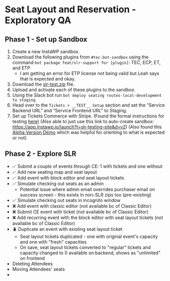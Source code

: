 # Seat Layout and Reservation - Exploratory QA 

## Phase 1 - Set up Sandbox
1. Create a new InstaWP sandbox.
2. Download the following plugins from `#tec-bot-sandbox` using the command `bot package feat/slr-support for [plugin]`: TEC, ECP, ET, and ETP
    - I am getting an error for ETP license not being valid but Leah says that is expected and okay. 
3. Download the [slr-test.zip](https://github.com/the-events-calendar/event-tickets-seating-service/blob/routes-local-development/dev/plugins/slr-test.zip) file. 
4. Upload and activate each of these plugins to the sandbox.
5. Using the Slack bot run `bot deploy seating routes-local-development to staging`
6. Head over to the `Tickets > __TEST__ Setup` section and set the “Service Backend URL” and “Service Frontend URL” to Staging. 
7. Set up Tickets Commerce with Stripe.
(Found the formal instructions for testing [here](https://docs.google.com/document/d/1DiWKWqeE-4ca0rrpW26qzoktB62UkRUZqihTUhV75Z4/edit?usp=sharing))
(Also able to just use this link to auto-create sandbox: https://app.instawp.io/launch?t=slr-testing-site&d=v2)
(Also found this [Alpha Version Demo](https://drive.google.com/file/d/13tQe_l7Ua_NkFFkzjPXcszzHg4gkEYQY/view?t=2) which was helpful for orienting to what is expected or not)

## Phase 2 - Explore SLR 
- :white_check_mark: Submit a couple of events through CE: 1 with tickets and one without
- :white_check_mark: Add new seating map and seat layout
- :white_check_mark: Add event with block editor and seat layout tickets
- :white_check_mark: Simulate checking out seats as an admin 
  - Potential issue where admin email overrides purchaser email on success screen - this exists in non-SLR zips too (pre-existing)
- :white_check_mark: Simulate checking out seats in incognito window
- :x: Add event with classic editor (not available bc of Classic Editor)
- :x: Submit CE event with ticket (not available bc of Classic Editor)
- :x: Add recurring event with the block editor with seat layout tickets (not available bc of Classic Editor)
- :beetle: Duplicate an event with existing seat layout ticket
  - Seat layout tickets duplicated - one with original event's capacity and one with "fresh" capacities
  - On save, seat layout tickets converted to "regular" tickets and capacity changed to 0 available on backend, shows as "unlimited" on frontend
- Deleting Attendees
- Moving Attendees' seats
- 